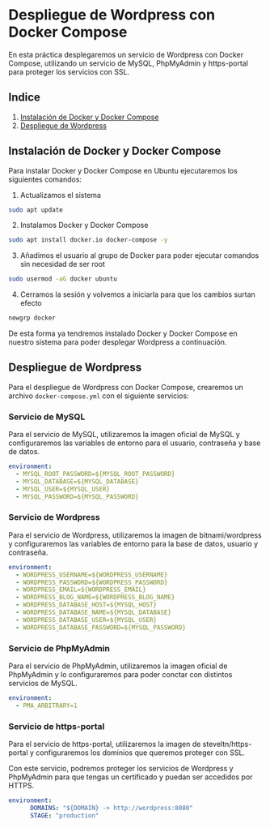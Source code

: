 # Despliegue de Wordpress con Docker Compose

En esta práctica desplegaremos un servicio de Wordpress con Docker Compose, utilizando un servicio de MySQL, PhpMyAdmin y https-portal para proteger los servicios con SSL.

## Indice

1. [Instalación de Docker y Docker Compose](#instalación-de-docker-y-docker-compose)
2. [Despliegue de Wordpress](#despliegue-de-wordpress)


## Instalación de Docker y Docker Compose

Para instalar Docker y Docker Compose en Ubuntu ejecutaremos los siguientes comandos:

1. Actualizamos el sistema

```bash
sudo apt update
```

2. Instalamos Docker y Docker Compose

```bash
sudo apt install docker.io docker-compose -y
```

3. Añadimos el usuario al grupo de Docker para poder ejecutar comandos sin necesidad de ser root

```bash
sudo usermod -aG docker ubuntu
```

4. Cerramos la sesión y volvemos a iniciarla para que los cambios surtan efecto

```bash
newgrp docker
```

De esta forma ya tendremos instalado Docker y Docker Compose en nuestro sistema para poder desplegar Wordpress a continuación.

## Despliegue de Wordpress

Para el despliegue de Wordpress con Docker Compose, crearemos un archivo `docker-compose.yml` con el siguiente servicios:

### Servicio de MySQL

Para el servicio de MySQL, utilizaremos la imagen oficial de MySQL y configuraremos las variables de entorno para el usuario, contraseña y base de datos.

```yaml
environment:
  - MYSQL_ROOT_PASSWORD=${MYSQL_ROOT_PASSWORD}
  - MYSQL_DATABASE=${MYSQL_DATABASE}
  - MYSQL_USER=${MYSQL_USER}
  - MYSQL_PASSWORD=${MYSQL_PASSWORD}
```

### Servicio de Wordpress

Para el servicio de Wordpress, utilizaremos la imagen de bitnami/wordpress y configuraremos las variables de entorno para la base de datos, usuario y contraseña.

```yaml
environment:
  - WORDPRESS_USERNAME=${WORDPRESS_USERNAME}
  - WORDPRESS_PASSWORD=${WORDPRESS_PASSWORD}
  - WORDPRESS_EMAIL=${WORDPRESS_EMAIL}
  - WORDPRESS_BLOG_NAME=${WORDPRESS_BLOG_NAME}
  - WORDPRESS_DATABASE_HOST=${MYSQL_HOST}
  - WORDPRESS_DATABASE_NAME=${MYSQL_DATABASE}
  - WORDPRESS_DATABASE_USER=${MYSQL_USER}
  - WORDPRESS_DATABASE_PASSWORD=${MYSQL_PASSWORD}
```

### Servicio de PhpMyAdmin

Para el servicio de PhpMyAdmin, utilizaremos la imagen oficial de PhpMyAdmin y lo configuraremos para poder conctar con distintos servicios de MySQL.

```yaml
environment:
  - PMA_ARBITRARY=1
```

### Servicio de https-portal

Para el servicio de https-portal, utilizaremos la imagen de steveltn/https-portal y configuraremos los dominios que queremos proteger con SSL.

Con este servicio, podremos proteger los servicios de Wordpress y PhpMyAdmin para que tengas un certificado y puedan ser accedidos por HTTPS.

````yaml
environment:
      DOMAINS: "${DOMAIN} -> http://wordpress:8080"
      STAGE: "production"
````
